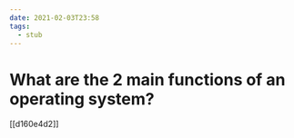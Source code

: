 ```yaml
---
date: 2021-02-03T23:58
tags: 
  - stub
---
```


# What are the 2 main functions of an operating system?

[[d160e4d2]]

